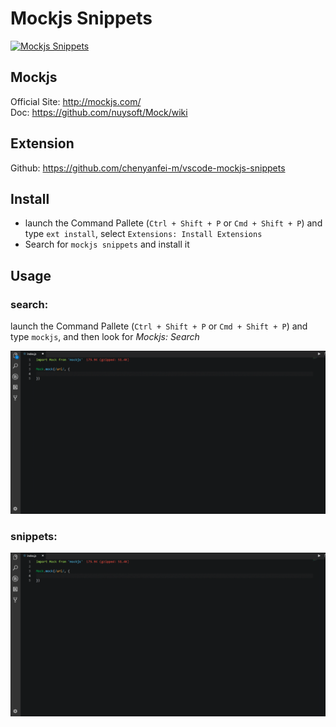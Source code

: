 # Mockjs Snippets

[![Mockjs Snippets](https://img.shields.io/badge/Mockjs%20Snippets-0.0.3-brightgreen.svg)](https://github.com/chenyanfei-m/vscode-mockjs-snippets)

## Mockjs
Official Site: http://mockjs.com/    
Doc: https://github.com/nuysoft/Mock/wiki   

## Extension
Github: https://github.com/chenyanfei-m/vscode-mockjs-snippets

## Install
- launch the Command Pallete (`Ctrl + Shift + P` or `Cmd + Shift + P`) and type `ext install`, select `Extensions: Install Extensions`
- Search for `mockjs snippets` and install it

## Usage

### search:
 launch the Command Pallete (`Ctrl + Shift + P` or `Cmd + Shift + P`) and type `mockjs`, and then look for *Mockjs: Search*

![](/assets/image/example-commoned.gif)

### snippets:

![](/assets/image/example-snippets.gif)